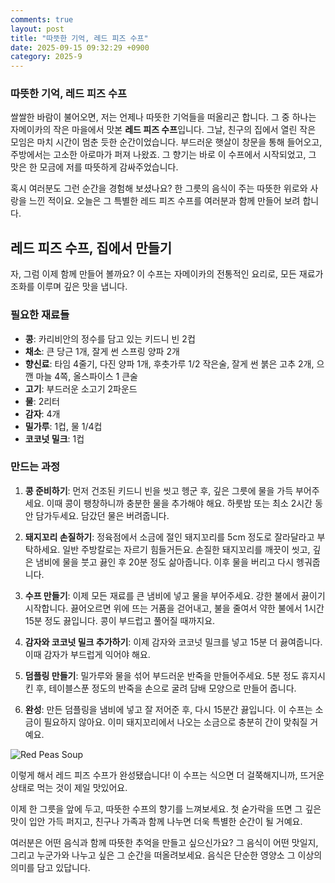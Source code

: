 ```yaml
---
comments: true
layout: post
title: "따뜻한 기억, 레드 피즈 수프"
date: 2025-09-15 09:32:29 +0900
category: 2025-9
---
```


### 따뜻한 기억, 레드 피즈 수프

쌀쌀한 바람이 불어오면, 저는 언제나 따뜻한 기억들을 떠올리곤 합니다. 그 중 하나는 자메이카의 작은 마을에서 맛본 **레드 피즈 수프**입니다. 그날, 친구의 집에서 열린 작은 모임은 마치 시간이 멈춘 듯한 순간이었습니다. 부드러운 햇살이 창문을 통해 들어오고, 주방에서는 고소한 아로마가 퍼져 나왔죠. 그 향기는 바로 이 수프에서 시작되었고, 그 맛은 한 모금에 저를 따뜻하게 감싸주었습니다. 

혹시 여러분도 그런 순간을 경험해 보셨나요? 한 그릇의 음식이 주는 따뜻한 위로와 사랑을 느낀 적이요. 오늘은 그 특별한 레드 피즈 수프를 여러분과 함께 만들어 보려 합니다. 

  

## 레드 피즈 수프, 집에서 만들기  

자, 그럼 이제 함께 만들어 볼까요? 이 수프는 자메이카의 전통적인 요리로, 모든 재료가 조화를 이루며 깊은 맛을 냅니다. 

### 필요한 재료들  

- **콩**: 카리비안의 정수를 담고 있는 키드니 빈 2컵  
- **채소**: 큰 당근 1개, 잘게 썬 스프링 양파 2개  
- **향신료**: 타임 4줄기, 다진 양파 1개, 후춧가루 1/2 작은술, 잘게 썬 붉은 고추 2개, 으깬 마늘 4쪽, 올스파이스 1 큰술  
- **고기**: 부드러운 소고기 2파운드  
- **물**: 2리터  
- **감자**: 4개  
- **밀가루**: 1컵, 물 1/4컵  
- **코코넛 밀크**: 1컵  

  

### 만드는 과정  

1. **콩 준비하기**: 먼저 건조된 키드니 빈을 씻고 헹군 후, 깊은 그릇에 물을 가득 부어주세요. 이때 콩이 팽창하니까 충분한 물을 추가해야 해요. 하룻밤 또는 최소 2시간 동안 담가두세요. 담갔던 물은 버려줍니다.  

2. **돼지꼬리 손질하기**: 정육점에서 소금에 절인 돼지꼬리를 5cm 정도로 잘라달라고 부탁하세요. 일반 주방칼로는 자르기 힘들거든요. 손질한 돼지꼬리를 깨끗이 씻고, 깊은 냄비에 물을 붓고 끓인 후 20분 정도 삶아줍니다. 이후 물을 버리고 다시 헹궈줍니다.  

3. **수프 만들기**: 이제 모든 재료를 큰 냄비에 넣고 물을 부어주세요. 강한 불에서 끓이기 시작합니다. 끓어오르면 위에 뜨는 거품을 걷어내고, 불을 줄여서 약한 불에서 1시간 15분 정도 끓입니다. 콩이 부드럽고 풀어질 때까지요.  

4. **감자와 코코넛 밀크 추가하기**: 이제 감자와 코코넛 밀크를 넣고 15분 더 끓여줍니다. 이때 감자가 부드럽게 익어야 해요.  

5. **덤플링 만들기**: 밀가루와 물을 섞어 부드러운 반죽을 만들어주세요. 5분 정도 휴지시킨 후, 테이블스푼 정도의 반죽을 손으로 굴려 담배 모양으로 만들어 줍니다.  

6. **완성**: 만든 덤플링을 냄비에 넣고 잘 저어준 후, 다시 15분간 끓입니다. 이 수프는 소금이 필요하지 않아요. 이미 돼지꼬리에서 나오는 소금으로 충분히 간이 맞춰질 거예요.  

![Red Peas Soup](https://www.themealdb.com/images/media/meals/sqpqtp1515365614.jpg)  

이렇게 해서 레드 피즈 수프가 완성됐습니다! 이 수프는 식으면 더 걸쭉해지니까, 뜨거운 상태로 먹는 것이 제일 맛있어요.  

  

이제 한 그릇을 앞에 두고, 따뜻한 수프의 향기를 느껴보세요. 첫 숟가락을 뜨면 그 깊은 맛이 입안 가득 퍼지고, 친구나 가족과 함께 나누면 더욱 특별한 순간이 될 거예요.  

여러분은 어떤 음식과 함께 따뜻한 추억을 만들고 싶으신가요? 그 음식이 어떤 맛일지, 그리고 누군가와 나누고 싶은 그 순간을 떠올려보세요. 음식은 단순한 영양소 그 이상의 의미를 담고 있답니다.